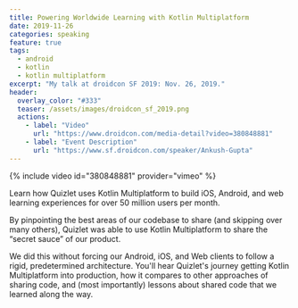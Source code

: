 ```yaml
---
title: Powering Worldwide Learning with Kotlin Multiplatform
date: 2019-11-26
categories: speaking
feature: true
tags:
  - android
  - kotlin
  - kotlin multiplatform
excerpt: "My talk at droidcon SF 2019: Nov. 26, 2019."
header:
  overlay_color: "#333"
  teaser: /assets/images/droidcon_sf_2019.png
  actions:
    - label: "Video"
      url: "https://www.droidcon.com/media-detail?video=380848881"
    - label: "Event Description"
      url: "https://www.sf.droidcon.com/speaker/Ankush-Gupta"
---
```


{% include video id="380848881" provider="vimeo" %}

Learn how Quizlet uses Kotlin Multiplatform to build iOS, Android, and web learning experiences for over 50 million users per month.

By pinpointing the best areas of our codebase to share (and skipping over many others), Quizlet was able to use Kotlin Multiplatform to share the “secret sauce” of our product.

We did this without forcing our Android, iOS, and Web clients to follow a rigid, predetermined architecture. You'll hear Quizlet's journey getting Kotlin Multiplatform into production, how it compares to other approaches of sharing code, and (most importantly) lessons about shared code that we learned along the way.
